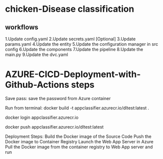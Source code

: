 # chicken-Disease classification

## workflows
1.Update config.yaml
2.Update secrets.yaml [Optional]
3.Update params.yaml
4.Update the entity
5.Update the configuration manager in src config
6.Update the components
7.Update the pipeline
8.Update the main.py
9.Update the dvc.yaml

# AZURE-CICD-Deployment-with-Github-Actions steps

Save pass:
save the password from Azure container

Run from terminal:
docker build -t appclassifier.azurecr.io/dltest:latest .

docker login appclassifier.azurecr.io

docker push appclassifier.azurecr.io/dltest:latest

Deployment Steps:
Build the Docker image of the Source Code
Push the Docker image to Container Registry
Launch the Web App Server in Azure
Pull the Docker image from the container registry to Web App server and run